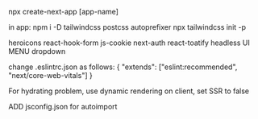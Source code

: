 npx create-next-app [app-name]

in app:
npm i -D tailwindcss postcss autoprefixer
npx tailwindcss init -p

heroicons
react-hook-form
js-cookie
next-auth
react-toatify
headless UI MENU dropdown

change .eslintrc.json as follows:
{
"extends": ["eslint:recommended", "next/core-web-vitals"]
}

For hydrating problem, use dynamic rendering on client, set SSR to false

ADD jsconfig.json for autoimport
